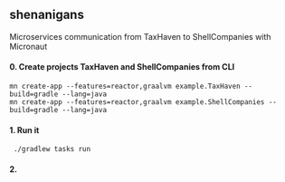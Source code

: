 ## shenanigans
Microservices communication from TaxHaven to ShellCompanies with Micronaut
#### 0. Create projects TaxHaven and ShellCompanies from CLI
```
mn create-app --features=reactor,graalvm example.TaxHaven --build=gradle --lang=java   
mn create-app --features=reactor,graalvm example.ShellCompanies --build=gradle --lang=java   
```
#### 1. Run it
```
 ./gradlew tasks run 
```
#### 2.